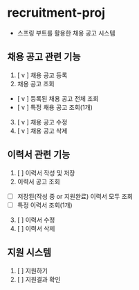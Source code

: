# recruitment-proj
- 스프링 부트를 활용한 채용 공고 시스템

## 채용 공고 관련 기능
1. [ v ] 채용 공고 등록
2.  채용 공고 조회  
  - [ v ] 등록된 채용 공고 전체 조회  
  - [ v ] 특정 채용 공고 조회(1개)
3. [ v ] 채용 공고 수정
4. [ v ] 채용 공고 삭제
## 이력서 관련 기능
1. [ ] 이력서 작성 및 저장
2.  이력서 공고 조회
  - [ ] 저장된(작성 중 or 지원완료) 이력서 모두 조회
  - [ ] 특정 이력서 조회(1개)
3. [ ] 이력서 수정
4. [ ] 이력서 삭제
## 지원 시스템
1. [ ] 지원하기
2. [ ] 지원결과 확인
